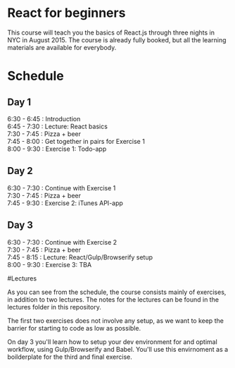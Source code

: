 # React for beginners

This course will teach you the basics of React.js through three nights in NYC in August 2015. The course is already fully booked, but all the learning materials are available for everybody.

# Schedule

## Day 1

6:30 - 6:45 : Introduction   
6:45 - 7:30 : Lecture: React basics  
7:30 - 7:45 : Pizza + beer  
7:45 - 8:00 : Get together in pairs for Exercise 1  
8:00 - 9:30 : Exercise 1: Todo-app  


## Day 2

6:30 - 7:30 : Continue with Exercise 1  
7:30 - 7:45 : Pizza + beer  
7:45 - 9:30 : Exercise 2: iTunes API-app


## Day 3

6:30 - 7:30 : Continue with Exercise 2    
7:30 - 7:45 : Pizza + beer  
7:45 - 8:15 : Lecture: React/Gulp/Browserify setup  
8:00 - 9:30 : Exercise 3: TBA  

#Lectures

As you can see from the schedule, the course consists mainly of exercises, in addition to two lectures. The notes for the lectures can be found in the lectures folder in this repository.  

The first two exercises does not involve any setup, as we want to keep the barrier for starting to code as low as possible.  

On day 3 you'll learn how to setup your dev environment for and optimal workflow, using Gulp/Browserify and Babel. You'll use this envirnoment as a boilderplate for the third and final exercise.



